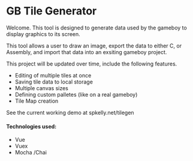 # GB Tile Generator

Welcome. This tool is designed to generate data used by the gameboy to display graphics to its screen.

This tool allows a user to draw an image, export the data to either C, or Assembly, and import that data into an exsiting gameboy project.

This project will be updated over time,  include the following features. 

- Editing of multiple tiles at once
- Saving tile data to local storage 
- Multiple canvas sizes
- Defining custom palletes (like on a real gameboy)
- Tile Map creation

See the current working demo at spkelly.net/tilegen

#### Technologies used:
- Vue
- Vuex
- Mocha /Chai
